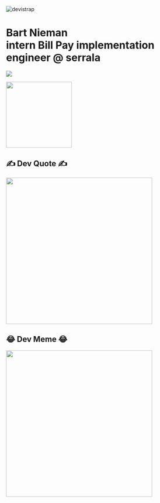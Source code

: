 <img src="https://komarev.com/ghpvc/?username=devistrap&label=Profile%20views&color=0e75b6&style=flat" alt="devistrap" />
<h1>
Bart Nieman <br>
intern Bill Pay implementation engineer @ serrala<br>

  </h1>
<p align="left">
  <a href="https://skillicons.dev">
    <img src="https://skillicons.dev/icons?i=github,git,vscode,nodejs,postman,azure,css,html,js,mysql,php,postman,py,react,stackoverflow,tailwind,vite," />
  </a>
</p>
<img height="180em" src="https://github-readme-stats.vercel.app/api?username=devistrap&show_icons=true&hide_border=true&&count_private=true&include_all_commits=true" />
<h2 align="left">✍️ Dev Quote ✍️</h2>

<div align=left>
  <img width=400 src='https://quotes-github-readme.vercel.app/api?type=horizontal&theme=radical'/>
</div>
<h2 align="left">😂 Dev Meme 😂</h2>

<div align=left>
  <img width=400 src='https://randommeme-five.vercel.app/'/>
</div>



<br/>
